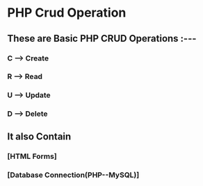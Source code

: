 # PHP Crud Operation
## These are Basic PHP CRUD Operations :---

### C --> Create
### R --> Read
### U --> Update
### D --> Delete

## It also Contain 
### [HTML Forms]
### [Database Connection(PHP--MySQL)]
